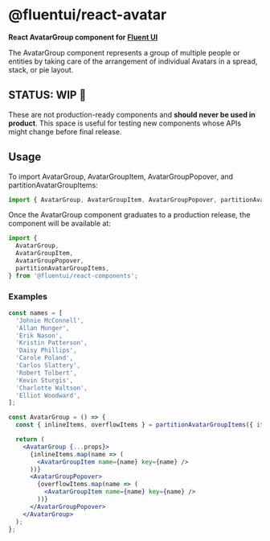 # @fluentui/react-avatar

**React AvatarGroup component for [Fluent UI](https://react.fluentui.dev)**

The AvatarGroup component represents a group of multiple people or entities by taking care of the arrangement of individual Avatars in a spread, stack, or pie layout.

## STATUS: WIP 🚧

These are not production-ready components and **should never be used in product**. This space is useful for testing new components whose APIs might change before final release.

## Usage

To import AvatarGroup, AvatarGroupItem, AvatarGroupPopover, and partitionAvatarGroupItems:

```js
import { AvatarGroup, AvatarGroupItem, AvatarGroupPopover, partitionAvatarGroupItems } from '@fluentui/react-avatar';
```

Once the AvatarGroup component graduates to a production release, the component will be available at:

```js
import {
  AvatarGroup,
  AvatarGroupItem,
  AvatarGroupPopover,
  partitionAvatarGroupItems,
} from '@fluentui/react-components';
```

### Examples

```jsx
const names = [
  'Johnie McConnell',
  'Allan Munger',
  'Erik Nason',
  'Kristin Patterson',
  'Daisy Phillips',
  'Carole Poland',
  'Carlos Slattery',
  'Robert Tolbert',
  'Kevin Sturgis',
  'Charlotte Waltson',
  'Elliot Woodward',
];

const AvatarGroup = () => {
  const { inlineItems, overflowItems } = partitionAvatarGroupItems({ items: names });

  return (
    <AvatarGroup {...props}>
      {inlineItems.map(name => (
        <AvatarGroupItem name={name} key={name} />
      ))}
      <AvatarGroupPopover>
        {overflowItems.map(name => (
          <AvatarGroupItem name={name} key={name} />
        ))}
      </AvatarGroupPopover>
    </AvatarGroup>
  );
};
```
